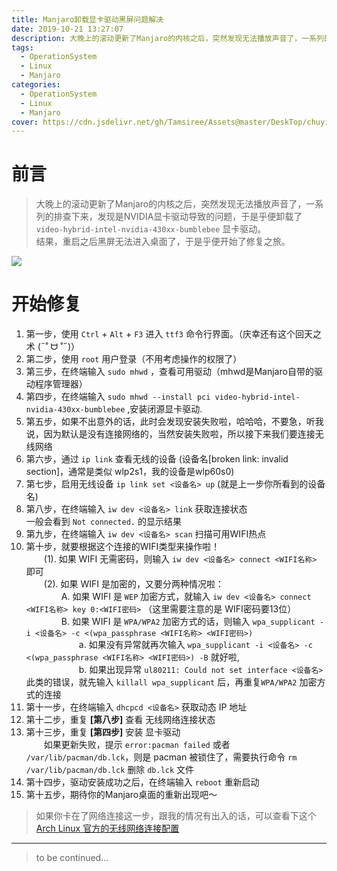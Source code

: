```yaml
---
title: Manjaro卸载显卡驱动黑屏问题解决
date: 2019-10-21 13:27:07
description: 大晚上的滚动更新了Manjaro的内核之后，突然发现无法播放声音了，一系列的排查下来，发现是NVIDIA显卡驱动导致的问题，于是乎便卸载了video-hybrid-intel-nvidia-430xx-bumblebee 显卡驱动。结果，重启之后黑屏无法进入桌面了，于是乎便开始了修复之旅。
tags:
  - OperationSystem
  - Linux
  - Manjaro
categories:
  - OperationSystem
  - Linux
  - Manjaro
cover: https://cdn.jsdelivr.net/gh/Tamsiree/Assets@master/DeskTop/chuyin_sky.jpg
---
```

# 前言
> 大晚上的滚动更新了Manjaro的内核之后，突然发现无法播放声音了，一系列的排查下来，发现是NVIDIA显卡驱动导致的问题，于是乎便卸载了`video-hybrid-intel-nvidia-430xx-bumblebee` 显卡驱动。  
> 结果，重启之后黑屏无法进入桌面了，于是乎便开始了修复之旅。

![](https://w.wallhaven.cc/full/1j/wallhaven-1jjo99.jpg)

# 开始修复

1. 第一步，使用 `Ctrl` + `Alt` + `F3` 进入 `ttf3` 命令行界面。（庆幸还有这个回天之术 (˶˚  ᗨ ˚˶)）  
2. 第二步，使用 `root` 用户登录（不用考虑操作的权限了）
3. 第三步，在终端输入 `sudo mhwd` ，查看可用驱动（mhwd是Manjaro自带的驱动程序管理器）  
4. 第四步，在终端输入 `sudo mhwd --install pci video-hybrid-intel-nvidia-430xx-bumblebee` ,安装闭源显卡驱动.  
5. 第五步，如果不出意外的话，此时会发现安装失败啦，哈哈哈，不要急，听我说，因为默认是没有连接网络的，当然安装失败啦，所以接下来我们要连接无线网络  
6. 第六步，通过 `ip link` 查看无线的设备 (设备名[broken link: invalid section]，通常是类似 wlp2s1，我的设备是wlp60s0)  
7. 第七步，启用无线设备 `ip link set <设备名> up` (就是上一步你所看到的设备名)  
8. 第八步，在终端输入 `iw dev <设备名> link` 获取连接状态  
一般会看到 `Not connected.` 的显示结果  
9. 第九步，在终端输入 `iw dev <设备名> scan` 扫描可用WIFI热点  
10. 第十步，就要根据这个连接的WIFI类型来操作啦！  
　　(1). 如果 WIFI 无需密码，则输入 `iw dev <设备名> connect <WIFI名称>` 即可  
　　(2). 如果 WIFI 是加密的，又要分两种情况啦：  
　　　　A. 如果 WIFI 是 `WEP` 加密方式，就输入 `iw dev <设备名> connect <WIFI名称> key 0:<WIFI密码>` （这里需要注意的是 WIFI密码要13位）  
　　　　B. 如果 WIFI 是 `WPA/WPA2` 加密方式的话，则输入 `wpa_supplicant -i <设备名> -c <(wpa_passphrase <WIFI名称> <WIFI密码>)`  
　　　　　　a. 如果没有异常就再次输入 `wpa_supplicant -i <设备名> -c <(wpa_passphrase <WIFI名称> <WIFI密码>) -B` 就好啦,  
　　　　　　b. 如果出现异常 `ul80211: Could not set interface <设备名>` 此类的错误，就先输入 `killall wpa_supplicant` 后，再重复`WPA/WPA2` 加密方式的连接  
11. 第十一步，在终端输入 `dhcpcd <设备名>` 获取动态 IP 地址
12. 第十二步，重复 **[第八步]** 查看 无线网络连接状态  
13. 第十三步，重复 **[第四步]** 安装 显卡驱动  
　　如果更新失败，提示 `error:pacman failed` 或者 `/var/lib/pacman/db.lck`，则是 pacman 被锁住了，需要执行命令 `rm /var/lib/pacman/db.lck` 删除 `db.lck` 文件
14. 第十四步，驱动安装成功之后，在终端输入 `reboot` 重新启动  
15. 第十五步，期待你的Manjaro桌面的重新出现吧～

> 如果你卡在了网络连接这一步，跟我的情况有出入的话，可以查看下这个 [Arch Linux 官方的无线网络连接配置](https://wiki.archlinux.org/index.php/Wireless_network_configuration_(%E7%AE%80%E4%BD%93%E4%B8%AD%E6%96%87))


---
> to be continued...